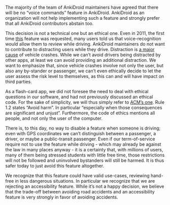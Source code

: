 The majority of the team of AnkiDroid maintainers have agreed that there will be no “voice commands” feature in AnkiDroid. AnkiDroid as an organization will not help implementing such a feature and strongly prefer that all AnkiDroid contributors abstain too.

This decision is not a technical one but an ethical one. Even in 2011, the first time [this](https://github.com/ankidroid/Anki-Android/issues/1717) feature was requested, many users told us that voice-recognition would allow them to review while driving. AnkiDroid maintainers do not want to contribute to distracting users while they drive. Distraction is [a major cause](https://nsc-org-storage.azureedge.net/cms/nsc.org/media/site-media/docs/safe-driving/cognitive-distraction-white-paper.pdf) of vehicle crashes. While we can’t avoid drivers being distracted by other apps, at least we can avoid providing an additional distraction. We want to emphasize that, since vehicle crashes involve not only the user, but also any by-stander or passenger, we can’t even ethically decide to let the user assess the risk level to themselves, as this can and will have impact on third parties.

As a flash-card app, we did not foresee the need to deal with ethical questions in our software, and had not previously discussed an ethical code. For the sake of simplicity, we will thus simply refer to [ACM’s one](https://www.acm.org/code-of-ethics). Rule 1.2 states “Avoid harm”. In particular “especially when those consequences are significant and unjust”. Furthermore, the code of ethics mentions all people, and not only the user of the computer.

There is, to this day, no way to disable a feature when someone is driving; even with GPS coordinates we can’t distinguish between a passenger, a driver, or maybe a public-transit passenger. Even if our term-of-service require not to use the feature while driving - which may already be against the law in many places anyway - it is a certainty that, with millions of users, many of them being stressed students with little free time, those restrictions will not be followed and uninvolved bystanders will still be harmed. It is thus safer today to just avoid this feature altogether.

We recognize that this feature could have valid use-cases, reviewing hand-free in less dangerous situations. In particular we recognize that we are rejecting an accessibility feature. While it’s not a happy decision, we believe that the trade-off between avoiding road accidents and an accessibility feature is very strongly in favor of avoiding accidents.